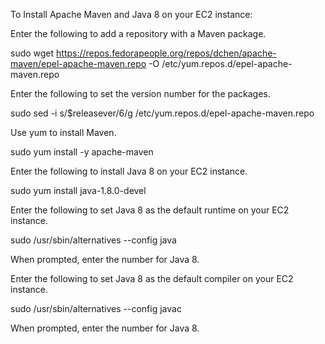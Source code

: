
To Install Apache Maven and Java 8 on your EC2 instance:

Enter the following to add a repository with a Maven package.

sudo wget https://repos.fedorapeople.org/repos/dchen/apache-maven/epel-apache-maven.repo -O /etc/yum.repos.d/epel-apache-maven.repo

Enter the following to set the version number for the packages.

sudo sed -i s/\$releasever/6/g /etc/yum.repos.d/epel-apache-maven.repo

Use yum to install Maven.

sudo yum install -y apache-maven

Enter the following to install Java 8 on your EC2 instance.

sudo yum install java-1.8.0-devel

Enter the following to set Java 8 as the default runtime on your EC2 instance.

sudo /usr/sbin/alternatives --config java

When prompted, enter the number for Java 8.

Enter the following to set Java 8 as the default compiler on your EC2 instance.

sudo /usr/sbin/alternatives --config javac

When prompted, enter the number for Java 8.
